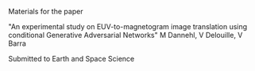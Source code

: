 Materials for the paper 

"An experimental study on EUV-to-magnetogram image translation using conditional Generative Adversarial Networks"
M Dannehl, V Delouille, V Barra

Submitted to Earth and Space Science

